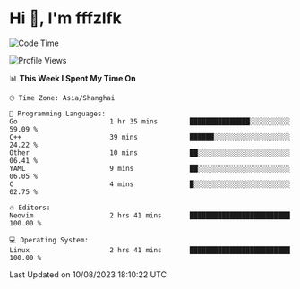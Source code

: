 # Hi 👋, I'm fffzlfk

<!--START_SECTION:waka-->
![Code Time](http://img.shields.io/badge/Code%20Time-345%20hrs%2057%20mins-blue)

![Profile Views](http://img.shields.io/badge/Profile%20Views-13-blue)

📊 **This Week I Spent My Time On** 

```text
🕑︎ Time Zone: Asia/Shanghai

💬 Programming Languages: 
Go                       1 hr 35 mins        ███████████████░░░░░░░░░░   59.09 % 
C++                      39 mins             ██████░░░░░░░░░░░░░░░░░░░   24.22 % 
Other                    10 mins             ██░░░░░░░░░░░░░░░░░░░░░░░   06.41 % 
YAML                     9 mins              ██░░░░░░░░░░░░░░░░░░░░░░░   06.05 % 
C                        4 mins              █░░░░░░░░░░░░░░░░░░░░░░░░   02.75 % 

🔥 Editors: 
Neovim                   2 hrs 41 mins       █████████████████████████   100.00 % 

💻 Operating System: 
Linux                    2 hrs 41 mins       █████████████████████████   100.00 % 
```


 Last Updated on 10/08/2023 18:10:22 UTC
<!--END_SECTION:waka-->
